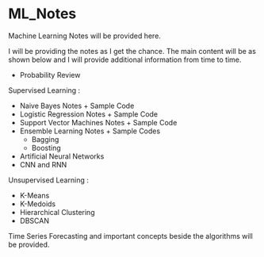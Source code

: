 # ML_Notes
Machine Learning Notes will be provided here.

I will be providing the notes as I get the chance. The main content will be as shown below and I will provide additional information from time to time.


  - Probability Review

Supervised Learning : 
  
  - Naive Bayes Notes + Sample Code
  - Logistic Regression Notes + Sample Code
  - Support Vector Machines Notes + Sample Code
  - Ensemble Learning Notes + Sample Codes
    - Bagging 
    - Boosting 
  - Artificial Neural Networks
  - CNN and RNN 


Unsupervised Learning : 

  - K-Means
  - K-Medoids
  - Hierarchical Clustering
  - DBSCAN 
  

Time Series Forecasting and important concepts beside the algorithms will be provided.
